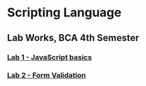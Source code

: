 # Scripting Language
## Lab Works, BCA 4th Semester 

### [Lab 1 - JavaScript basics](https://github.com/kshitizCodes/ScriptingLanguage/tree/main/Lab1)
### [Lab 2 - Form Validation](https://github.com/kshitizCodes/ScriptingLanguage/tree/main/Lab2)
